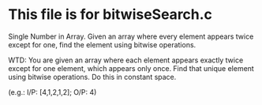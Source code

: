 # This file is for bitwiseSearch.c

Single Number in Array. Given an array where every element appears twice except for one, find the element using bitwise operations.

WTD: You are given an array where each element appears exactly twice except for one element, which appears only once. Find that unique element using bitwise operations. Do this in constant space.

(e.g.: I/P:  [4,1,2,1,2]; O/P: 4)
